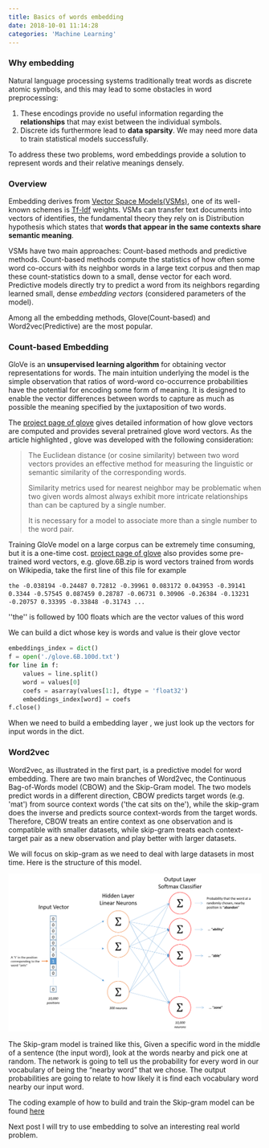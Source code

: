 ```yaml
---
title: Basics of words embedding
date: 2018-10-01 11:14:28
categories: 'Machine Learning'
---
```


### Why embedding

Natural language processing systems traditionally treat words as discrete atomic symbols, and this may lead to some obstacles in word preprocessing:

1. These encodings provide no useful information regarding the **relationships** that may exist between the individual symbols.
2. Discrete ids furthermore lead to **data sparsity**. We may need more data to train statistical models successfully.

To address these two problems, word embeddings provide a solution to  represent words and their relative meanings densely.

### Overview

Embedding derives from [Vector Space Models(VSMs)](https://en.wikipedia.org/wiki/Vector_space_model),  one of its well-known schemes is [Tf-Idf](https://en.wikipedia.org/wiki/Tf%E2%80%93idf) weights. VSMs can transfer text documents into vectors of identifies, the fundamental theory they rely on is Distribution hypothesis which states that **words that appear in the same contexts share semantic meaning**. 

VSMs have two main approaches: Count-based methods and predictive methods.  Count-based methods compute the statistics of how often some word co-occurs with its neighbor words in a large text corpus and then map these count-statistics down to a small, dense vector for each word. Predictive models directly try to predict a word from its neighbors regarding learned small, dense *embedding vectors* (considered parameters of the model).

Among all the embedding methods, Glove(Count-based) and Word2vec(Predictive) are the most popular.

### Count-based Embedding

GloVe is an **unsupervised learning algorithm** for obtaining vector representations for words.  The main intuition underlying the model is the simple observation that ratios of word-word co-occurrence probabilities have the potential for encoding some form of meaning. It is designed to enable the vector differences between words  to capture as much as possible the meaning specified by the juxtaposition of two words.

The [project page of glove](https://nlp.stanford.edu/projects/glove/)  gives detailed information of how glove vectors are computed and provides several pretrained glove word vectors. As the article highlighted , glove was developed with the following consideration:

>The Euclidean distance (or cosine similarity) between two word vectors provides an effective method for measuring the linguistic or semantic similarity of the corresponding words.
>
>Similarity metrics used for nearest neighbor may be problematic when two given words almost always exhibit more intricate relationships than can be captured by a single number. 
>
>It is necessary for a model to associate more than a single number to the word pair.



Training GloVe model on a large corpus can be extremely time consuming, but it is a one-time cost.  [project page of glove](https://nlp.stanford.edu/projects/glove/) also provides some pre-trained word vectors, e.g. glove.6B.zip is word vectors trained from words on Wikipedia, take the first line of this file for example

```
the -0.038194 -0.24487 0.72812 -0.39961 0.083172 0.043953 -0.39141 0.3344 -0.57545 0.087459 0.28787 -0.06731 0.30906 -0.26384 -0.13231 -0.20757 0.33395 -0.33848 -0.31743 ...

```

''the'' is followed by 100 floats which are the vector values of this word

We can build a dict whose key is words and value is their glove vector

```python
embeddings_index = dict()
f = open('./glove.6B.100d.txt')
for line in f:
    values = line.split()
    word = values[0]
    coefs = asarray(values[1:], dtype = 'float32')
    embeddings_index[word] = coefs
f.close()
```

When we need to build a embedding layer , we just look up the vectors  for input words in the dict.

### Word2vec

Word2vec, as illustrated in the first part,  is a predictive model for word embedding. There are two main branches of Word2vec, the Continuous Bag-of-Words model (CBOW) and the Skip-Gram model. The two models predict words in a different direction, CBOW predicts target words (e.g. 'mat') from source context words ('the cat sits on the'), while the skip-gram does the inverse and predicts source context-words from the target words. Therefore,  CBOW treats an entire context as one observation and is compatible with smaller datasets, while skip-gram treats each context-target pair as a new observation and play better with larger datasets. 

We will focus on skip-gram as we need to deal with large datasets in most time. Here is the structure of this model.

![Skip-gram Neural Network Architecture](https://raw.githubusercontent.com/niuguy/niuguy.github.io/master/pic/skip_gram.npg.png)

The Skip-gram model is trained like this,  Given a specific word in the middle of a sentence (the input word), look at the words nearby and pick one at random. The network is going to tell us the probability for every word in our vocabulary of being the “nearby word” that we chose. The output probabilities are going to relate to how likely it is find each vocabulary word nearby our input word. 

The coding example of how to build and train the Skip-gram model can be found [here](https://github.com/tensorflow/tensorflow/blob/master/tensorflow/examples/tutorials/word2vec/word2vec_basic.py)



Next post I will try to use embedding to solve an interesting real world problem.



